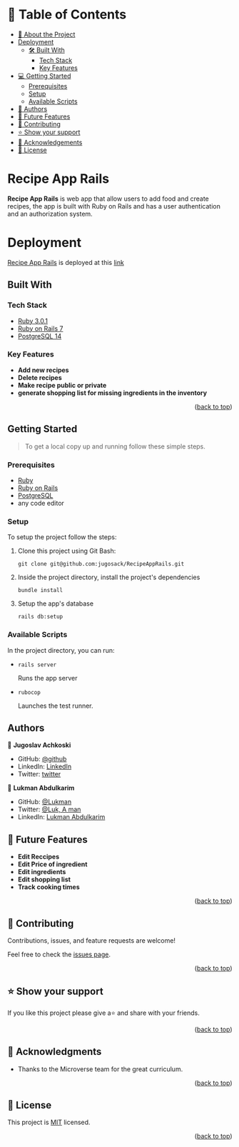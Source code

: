 # 📗 Table of Contents

- [📖 About the Project](#[project])
- [Deployment](#deployment)
  - [🛠 Built With](#built-with)
    - [Tech Stack](#tech-stack)
    - [Key Features](#key-features)
- [💻 Getting Started](#getting-started)
  - [Prerequisites](#prerequisites)
  - [Setup](#setup)
  - [Available Scripts](#available-scripts)
- [👥 Authors](#authors)
- [🔭 Future Features](#future-features)
- [🤝 Contributing](#contributing)
- [⭐️ Show your support](#support)
- [🙏 Acknowledgements](#acknowledgments)
- [📝 License](#license)


# Recipe App Rails


**Recipe App Rails** is web app that allow users to add food and create recipes, the app is built with Ruby on Rails and has a user authentication and an authorization system.

# Deployment

[Recipe App Rails](https://reciperails.onrender.com) is deployed at this [link](https://reciperails.onrender.com)

## Built With

### Tech Stack 

<ul>
  <li><a href="https://www.ruby-lang.org/en/news/2022/11/24/ruby-3-1-3-released/">Ruby 3.0.1</a></li>
  <li><a href="https://rubyonrails.org/">Ruby on Rails 7</a></li>
  <li><a href="https://www.postgresql.org/">PostgreSQL 14</a></li>
</ul>

### Key Features

- **Add new recipes**
- **Delete recipes**
- **Make recipe public or private**
- **generate shopping list for missing ingredients in the inventory**
<p align="right">(<a href="#readme-top">back to top</a>)</p>

## Getting Started 

> To get a local copy up and running follow these simple steps.

### Prerequisites

  - <a href="https://www.ruby-lang.org/en/news/2022/11/24/ruby-3-1-3-released/">Ruby</a>
  - <a href="https://rubyonrails.org/">Ruby on Rails</a>
  - <a href="https://www.postgresql.org/">PostgreSQL</a>
  - any code editor

### Setup

To setup the project follow the steps:

1. Clone this project using Git Bash: 
    ``` 
    git clone git@github.com:jugosack/RecipeAppRails.git
    ```
  
2. Inside the project directory, install the project's dependencies
    ```
    bundle install
    ``` 

3. Setup the app's database
    ```
    rails db:setup
    ``` 


### Available Scripts

In the project directory, you can run:

- ```
  rails server
  ```
  Runs the app server

- ```
  rubocop
  ```
  Launches the test runner.

## Authors

👤 **Jugoslav Achkoski**

- GitHub: [@github](https://github.com/jugosack)
- LinkedIn: [LinkedIn](https://www.linkedin.com/in/jugoslavachkoski/)
- Twitter: [twitter](https://twitter.com/Jugoslav_A)

👤 **Lukman Abdulkarim**

- GitHub: [@Lukman](https://github.com/lukman155)
- Twitter: [@Luk, A man](https://twitter.com/lukmanabdulka18)
- LinkedIn: [Lukman Abdulkarim](https://www.linkedin.com/in/lukmanbaba/)

<!-- FUTURE FEATURES -->

## 🔭 Future Features <a name="future-features"></a>

- **Edit Reccipes**
- **Edit Price of ingredient**
- **Edit ingredients**
- **Edit shopping list**
- **Track cooking times**

<p align="right">(<a href="#readme-top">back to top</a>)</p>

<!-- CONTRIBUTING -->

## 🤝 Contributing <a name="contributing"></a>

Contributions, issues, and feature requests are welcome!

Feel free to check the [issues page](https://github.com/jugosack/RecipeAppRails/issues).

<p align="right">(<a href="#readme-top">back to top</a>)</p>

<!-- SUPPORT -->

## ⭐️ Show your support <a name="support"></a>

If you like this project please give a⭐️ and share with your friends.

<p align="right">(<a href="#readme-top">back to top</a>)</p>

<!-- ACKNOWLEDGEMENTS -->

## 🙏 Acknowledgments <a name="acknowledgements"></a>

- Thanks to the Microverse team for the great curriculum.

<p align="right">(<a href="#readme-top">back to top</a>)</p>

<!-- LICENSE -->

## 📝 License <a name="license"></a>

This project is [MIT](https://github.com/jugosack/RecipeAppRails/blob/development/LICENSE) licensed.

<p align="right">(<a href="#readme-top">back to top</a>)</p>